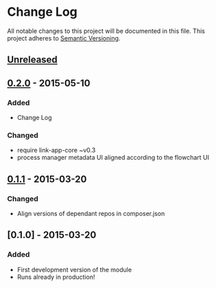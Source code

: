 # Change Log
All notable changes to this project will be documented in this file.
This project adheres to [Semantic Versioning](http://semver.org/).

## [Unreleased][unreleased]

## [0.2.0] - 2015-05-10
### Added
- Change Log

### Changed
- require link-app-core ~v0.3
- process manager metadata UI aligned according to the flowchart UI

## [0.1.1] - 2015-03-20
### Changed
- Align versions of dependant repos in composer.json

## [0.1.0] - 2015-03-20
### Added
- First development version of the module
- Runs already in production!

[unreleased]: https://github.com/prooph/link-file-connector/compare/v0.2.0...HEAD
[0.2.0]: https://github.com/prooph/link-file-connector/compare/v0.1.1...v0.2.0
[0.1.1]: https://github.com/prooph/link-file-connector/compare/v0.1...v0.1.1